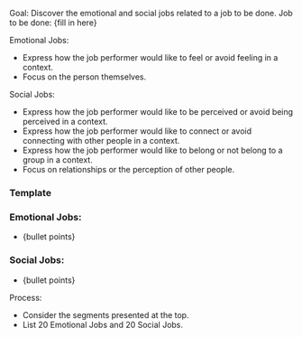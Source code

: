 Goal: Discover the emotional and social jobs related to a job to be done.
Job to be done: {fill in here}
<Segments>

</Segments>

Emotional Jobs:
- Express how the job performer would like to feel or avoid feeling in a context.
- Focus on the person themselves.

Social Jobs:
- Express how the job performer would like to be perceived or avoid being perceived in a context.
- Express how the job performer would like to connect or avoid connecting with other people in a context.
- Express how the job performer would like to belong or not belong to a group in a context.
- Focus on relationships or the perception of other people.

### Template
### Emotional Jobs: 
  - {bullet points}
### Social Jobs:
  - {bullet points}

Process:
- Consider the segments presented at the top.
- List 20 Emotional Jobs and 20 Social Jobs.
